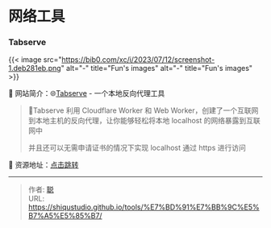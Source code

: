 # 网络工具


### Tabserve

{{< image src="https://bib0.com/xc/i/2023/07/12/screenshot-1.deb281eb.png" alt="-"  title="Fun's images" alt="-"  title="Fun's images" >}}    

📁 网站简介：🌐[Tabserve](https://tabserve.dev/) - 一个本地反向代理工具

>📄Tabserve 利用 Cloudflare Worker 和 Web Worker，创建了一个互联网到本地主机的反向代理，让你能够轻松将本地 localhost 的网络暴露到互联网中
>
>并且还可以无需申请证书的情况下实现 localhost 通过 https 进行访问

🔗 资源地址：[点击跳转](https://tabserve.dev/)



---

> 作者: [聪](/about)  
> URL: https://shiqustudio.github.io/tools/%E7%BD%91%E7%BB%9C%E5%B7%A5%E5%85%B7/  

